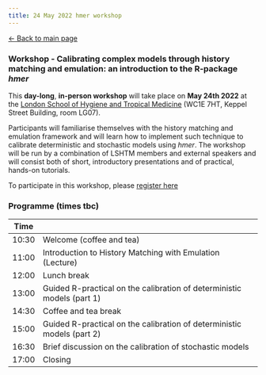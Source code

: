 ```yaml
---
title: 24 May 2022 hmer workshop
---
```


[<- Back to main page](https://hmer-package.github.io/website/)

### Workshop - Calibrating complex models through history matching and emulation: an introduction to the R-package _hmer_

This **day-long**, **in-person workshop** will take place on **May 24th 2022** at the [London School of Hygiene and Tropical Medicine](https://www.lshtm.ac.uk/aboutus/contact/location) (WC1E 7HT, Keppel Street Building, room LG07). 

Participants will familiarise themselves with the history matching and emulation framework and will learn how to implement such technique to calibrate deterministic and stochastic models using _hmer_. The workshop will be run by a combination of LSHTM members and external speakers and will consist both of short, introductory presentations and of practical, hands-on tutorials.

To participate in this workshop, please [register here](https://www.eventbrite.co.uk/e/workshop-an-introduction-to-the-r-package-hmer-registration-314475212827)

### Programme (times tbc) 

| Time  |                                                                                                              |
|-------|--------------------------------------------------------------------------------------------------------------|
| 10:30 | Welcome (coffee and tea)                                                                                     |
| 11:00 | Introduction to History Matching with Emulation (Lecture)                                                    |
| 12:00 | Lunch break                                                                                                  |
| 13:00 | Guided R-practical on the calibration of deterministic models (part 1)                                       |
| 14:30 | Coffee and tea break                                                                                         |
| 15:00 | Guided R-practical on the calibration of deterministic models (part 2)                                       |                                             
| 16:30 | Brief discussion on the calibration of stochastic models                                                     |
| 17:00 | Closing                                                                                                      |

